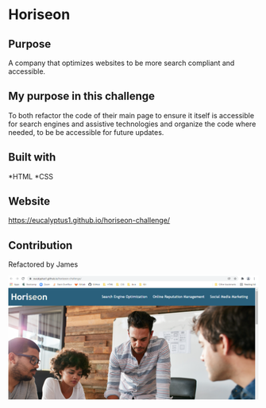 # Horiseon

## Purpose
A company that optimizes websites to be more search compliant and accessible.

## My purpose in this challenge
To both refactor the code of their main page to ensure it itself is accessible for search engines and assistive technologies and organize the code where needed, to be be accessible for future updates.

## Built with
*HTML
*CSS

## Website
https://eucalyptus1.github.io/horiseon-challenge/

## Contribution
Refactored by James

![screenshot](./assets/screenshot.png)